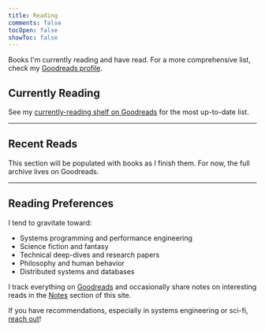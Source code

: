 ```yaml
---
title: Reading
comments: false
tocOpen: false
showToc: false
---
```


Books I'm currently reading and have read. For a more comprehensive list, check my [Goodreads profile](goodreads.com/kakkoyun).

## Currently Reading

See my [currently-reading shelf on Goodreads](https://www.goodreads.com/review/list/28937882-kemal?shelf=currently-reading) for the most up-to-date list.

---

## Recent Reads

This section will be populated with books as I finish them. For now, the full archive lives on Goodreads.

---

## Reading Preferences

I tend to gravitate toward:

- Systems programming and performance engineering
- Science fiction and fantasy
- Technical deep-dives and research papers
- Philosophy and human behavior
- Distributed systems and databases

I track everything on [Goodreads](goodreads.com/kakkoyun) and occasionally share notes on interesting reads in the [Notes](/notes/) section of this site.

If you have recommendations, especially in systems engineering or sci-fi, [reach out](/misc/)!
